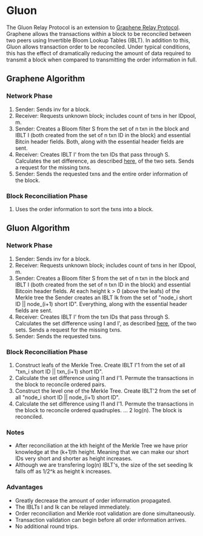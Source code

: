 # Gluon
The Gluon Relay Protocol is an extension to [Graphene Relay Protocol](https://people.cs.umass.edu/~gbiss/graphene.pdf). Graphene allows the transactions within a block to be reconciled between two peers using Invertible Bloom Lookup Tables (IBLT). In addition to this, Gluon allows transaction order to be reconciled. Under typical conditions, this has the effect of dramatically reducing the amount of data required to transmit a block when compared to transmitting the order information in full. 

## Graphene Algorithm
### Network Phase
1. Sender:    Sends inv for a block.
2. Receiver:  Requests unknown block; includes count of txns in her IDpool, m.
3. Sender:    Creates a Bloom filter S from the set of n txn in the block and IBLT I (both created from the set of n txn ID in the block) and essential Bitcin header fields. Both, along with the essential header fields are sent.
4. Receiver:  Creates IBLT I' from the txn IDs that pass through S. Calculates the set difference, as described [here](https://dl.acm.org/citation.cfm?id=2018462), of the two sets. Sends a request for the missing txns.
5. Sender:    Sends the requested txns and the entire order information of the block.

### Block Reconciliation Phase
1. Uses the order information to sort the txns into a block. 

## Gluon Algorithm
### Network Phase
1. Sender:    Sends inv for a block.
2. Receiver:  Requests unknown block; includes count of txns in her IDpool, m.
3. Sender:    Creates a Bloom filter S from the set of n txn in the block and IBLT I (both created from the set of n txn ID in the block) and essential Bitcoin header fields. At each height k > 0 (above the leafs) of the Merkle tree the Sender creates an IBLT Ik from the set of "node_i short ID || node_(i+1) short ID". Everything, along with the essential header fields are sent.
4. Receiver:  Creates IBLT I' from the txn IDs that pass through S. Calculates the set difference using I and I', as described [here](https://dl.acm.org/citation.cfm?id=2018462), of the two sets. Sends a request for the missing txns.
5. Sender:    Sends the requested txns.

### Block Reconciliation Phase
1. Construct leafs of the Merkle Tree. Create IBLT I'1 from the set of all "txn_i short ID || txn_(i+1) short ID".
2. Calculate the set difference using I1 and I'1. Permute the transactions in the block to reconcile ordered pairs.
3. Construct the level one of the Merkle Tree. Create IBLT'2 from the set of all "node_i short ID || node_(i+1) short ID".
4. Calculate the set difference using I1 and I'1. Permute the transactions in the block to reconcile ordered quadruples.
...
2 log(n). The block is reconciled. 

### Notes
+ After reconciliation at the kth height of the Merkle Tree we have prior knowledge at the (k+1)th height. Meaning that we can make our short IDs very short and shorter as height increases.
+ Although we are transfering log(n) IBLT's, the size of the set seeding Ik falls off as 1/2^k as height k increases.

### Advantages
+ Greatly decrease the amount of order information propagated.
+ The IBLTs I and Ik can be relayed immediately.
+ Order reconciliation and Merkle root validation are done simultaneously.
+ Transaction validation can begin before all order information arrives. 
+ No additional round trips.
